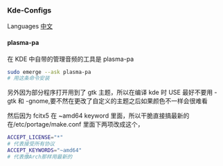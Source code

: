### Kde-Configs

Languages    [中文](./Kde-Configs-zh.md)

#### plasma-pa

在 KDE 中自带的管理音频的工具是 plasma-pa

```bash
sudo emerge --ask plasma-pa
# 用这条命令安装
```

另外因为部分程序打开用到了 gtk 主题，所以在编译 kde 时 USE 最好不要用 -gtk 和 -gnome,要不然在更改了自定义的主题之后如果颜色不一样会很难看

然后因为 fcitx5 在 ~amd64 keyword 里面，所以干脆直接搞最新的
在/etc/portage/make.conf 里面下两项改成这个，

```bash
ACCEPT_LICENSE="*"
# 代表接受所有协议
ACCEPT_KEYWORDS="~amd64"
# 代表像Arch那样用最新的
```
